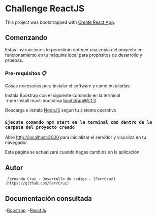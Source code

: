 # Challenge ReactJS

This project was bootstrapped with [Create React App](https://github.com/facebook/create-react-app).

## Comenzando

Estas instrucciones te permitirán obtener una copia del proyecto en funcionamiento en tu máquina local para propósitos de desarrollo y pruebas.

### Pre-requisitos 📋

Cosas necesarias para instalar el software y como instalarlas:

Instala Boostrap con el siguiente comando en la terminal\
-npm install react-bootstrap bootstrap@5.1.3

Descarga e instala [NodeJS](https://nodejs.org/en/download) segun tu sistema operativo


### `Ejecuta comando npm start en la terminal cmd dentro de la carpeta del proyecto creado`

Abre [http://localhost:3000](http://localhost:3000) para inicializar el servidor y visualiza en tu navegador.

Esta página se actualizará cuando hagas cambios en la aplicación.

## Autor
     Fernando Cruz - Desarrollo de codigo - [FerrCruz](https://github.com/FerrCruz)

## Documentación consultada
-[Boostrap](https://getbootstrap.com/docs/4.1/getting-started/introduction/).
-[ReactJs](https://legacy.reactjs.org/docs/getting-started.html).